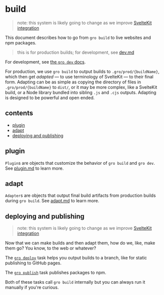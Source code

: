 # build

> note: this system is likely going to change as we improve
> [SvelteKit integration](/src/docs/sveltekit.md)

This document describes how to go from `gro build` to live websites and npm packages.

> this is for production builds; for development, see [dev.md](dev.md)

For development, see [the `gro dev` docs](dev.md).

For production, we use `gro build` to output builds to `.gro/prod/{buildName}`,
which then get _adapted_ — to use terminology of SvelteKit — to their final form.
Adapting can be as simple as copying
the directory of files in `.gro/prod/{buildName}` to `dist/`,
or it may be more complex, like a SvelteKit build,
or a Node library bundled into sibling `.js` and `.cjs` outputs.
Adapting is designed to be powerful and open ended.

## contents

- [plugin](#plugin)
- [adapt](#adapt)
- [deploying and publishing](#deploying-and-publishing)

## plugin

`Plugin`s are objects that customize the behavior of `gro build` and `gro dev`.
See [plugin.md](plugin.md) to learn more.

## adapt

`Adapter`s are objects that output final build artifacts from production builds during `gro build`.
See [adapt.md](adapt.md) to learn more.

## deploying and publishing

> note: this system is likely going to change as we improve
> [SvelteKit integration](/src/docs/sveltekit.md)

Now that we can make builds and then adapt them, how do we, like, make them go?
You know, to the web or whatever?

The [`gro deploy`](deploy.md) task helps you output builds to a branch,
like for static publishing to GitHub pages.

The [`gro publish`](publish.md) task publishes packages to npm.

Both of these tasks call `gro build` internally
but you can always run it manually if you're curious.
